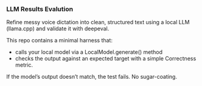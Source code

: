 ### LLM Results Evalution

Refine messy voice dictation into clean, structured text using a local LLM (llama.cpp) and validate it with deepeval.

This repo contains a minimal harness that:
- calls your local model via a LocalModel.generate() method
- checks the output against an expected target with a simple Correctness metric.

If the model’s output doesn’t match, the test fails. No sugar-coating.
